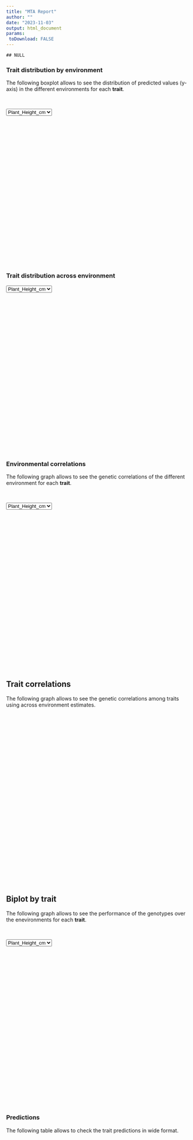 ```yaml
---
title: "MTA Report"
author: ""
date: "2023-11-03"
output: html_document
params:
 toDownload: FALSE
---
```









```
## NULL
```

### Trait distribution by environment

The following boxplot allows to see the distribution of predicted values (y-axis) in the different environments for each **trait**.

<p>&nbsp;</p>

<!--html_preserve--><div class="form-group shiny-input-container">
<label class="control-label" id="mtaApp_1-traitMta-label" for="mtaApp_1-traitMta"></label>
<div>
<select id="mtaApp_1-traitMta" class="shiny-input-select"><option value="Plant_Height_cm" selected>Plant_Height_cm</option>
<option value="Yield_Mg_ha">Yield_Mg_ha</option></select>
<script type="application/json" data-for="mtaApp_1-traitMta" data-nonempty="">{"plugins":["selectize-plugin-a11y"]}</script>
</div>
</div><!--/html_preserve-->

<!--html_preserve--><div class="plotly html-widget html-widget-output shiny-report-size shiny-report-theme html-fill-item" id="mtaApp_1-out0e80f37fc8c54c85" style="width:100%;height:400px;"></div><!--/html_preserve-->

### Trait distribution across environment

<!--html_preserve--><div class="form-group shiny-input-container">
<label class="control-label" id="mtaApp_1-traitMta2-label" for="mtaApp_1-traitMta2"></label>
<div>
<select id="mtaApp_1-traitMta2" class="shiny-input-select"><option value="Plant_Height_cm" selected>Plant_Height_cm</option>
<option value="Yield_Mg_ha">Yield_Mg_ha</option></select>
<script type="application/json" data-for="mtaApp_1-traitMta2" data-nonempty="">{"plugins":["selectize-plugin-a11y"]}</script>
</div>
</div><!--/html_preserve-->

<!--html_preserve--><div class="plotly html-widget html-widget-output shiny-report-size shiny-report-theme html-fill-item" id="mtaApp_1-out7fa169553acb54ef" style="width:100%;height:400px;"></div><!--/html_preserve-->


<p>&nbsp;</p>

### Environmental correlations

The following graph allows to see the genetic correlations of the different environment for each **trait**.

<p>&nbsp;</p>

<!--html_preserve--><div class="form-group shiny-input-container">
<label class="control-label" id="mtaApp_1-traitPredictionsCorrelation-label" for="mtaApp_1-traitPredictionsCorrelation"></label>
<div>
<select id="mtaApp_1-traitPredictionsCorrelation" class="shiny-input-select"><option value="Plant_Height_cm" selected>Plant_Height_cm</option>
<option value="Yield_Mg_ha">Yield_Mg_ha</option></select>
<script type="application/json" data-for="mtaApp_1-traitPredictionsCorrelation" data-nonempty="">{"plugins":["selectize-plugin-a11y"]}</script>
</div>
</div><!--/html_preserve-->


<!--html_preserve--><div class="plotly html-widget html-widget-output shiny-report-size shiny-report-theme html-fill-item" id="mtaApp_1-out9a78ef6c7b01a3b8" style="width:100%;height:400px;"></div><!--/html_preserve-->

<p>&nbsp;</p>

## Trait correlations

The following graph allows to see the genetic correlations among traits using across environment estimates.

<p>&nbsp;</p>

<!--html_preserve--><div class="plotly html-widget html-widget-output shiny-report-size shiny-report-theme html-fill-item" id="mtaApp_1-outf20bbdaa0dea246b" style="width:100%;height:400px;"></div><!--/html_preserve-->

<p>&nbsp;</p>

## Biplot by trait

The following graph allows to see the performance of the genotypes over the enevironments for each **trait**.

<p>&nbsp;</p>

<!--html_preserve--><div class="form-group shiny-input-container">
<label class="control-label" id="mtaApp_1-traitBiplot-label" for="mtaApp_1-traitBiplot"></label>
<div>
<select id="mtaApp_1-traitBiplot" class="shiny-input-select"><option value="Plant_Height_cm" selected>Plant_Height_cm</option>
<option value="Yield_Mg_ha">Yield_Mg_ha</option></select>
<script type="application/json" data-for="mtaApp_1-traitBiplot" data-nonempty="">{"plugins":["selectize-plugin-a11y"]}</script>
</div>
</div><!--/html_preserve-->

<!--html_preserve--><div class="plotly html-widget html-widget-output shiny-report-size shiny-report-theme html-fill-item" id="mtaApp_1-out3f17f55d3d098a34" style="width:100%;height:400px;"></div><!--/html_preserve-->


<p>&nbsp;</p>

### Predictions 

The following table allows to check the trait predictions in wide format.

<p>&nbsp;</p>

<!--html_preserve--><div class="datatables html-widget html-widget-output shiny-report-size html-fill-item" id="mtaApp_1-out62c432617dd81f20" style="width:100%;height:auto;"></div><!--/html_preserve-->




